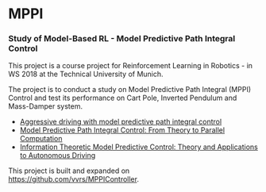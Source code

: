 # MPPI

### Study of Model-Based RL - Model Predictive Path Integral Control 

This project is a course project for Reinforcement Learning in Robotics - in WS 2018 at the Technical University of Munich. 

The project is to conduct a study on Model Predictive Path Integral (MPPI) Control and test its performance on Cart Pole, Inverted Pendulum and Mass-Damper system.
- [Aggressive driving with model predictive path integral control](https://ieeexplore.ieee.org/document/7487277/)
- [Model Predictive Path Integral Control: From Theory to Parallel Computation](https://arc.aiaa.org/doi/abs/10.2514/1.G001921)
- [Information Theoretic Model Predictive Control: Theory and Applications to Autonomous Driving](https://arxiv.org/abs/1707.02342)

This project is built and expanded on https://github.com/vvrs/MPPIController.